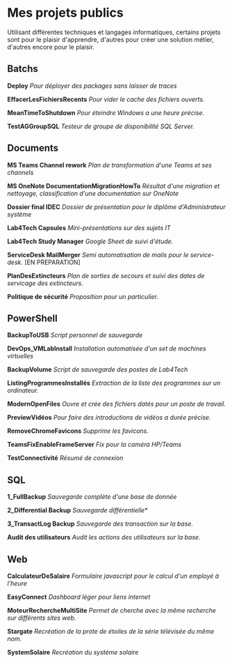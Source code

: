 # Mes projets publics
Utilisant différentes techniques et langages informatiques, certains projets sont pour le plaisir d'apprendre, d'autres pour créer une solution métier, d'autres encore pour le plaisir.

## Batchs

**Deploy**
*Pour déployer des packages sans laisser de traces*

**EffacerLesFichiersRecents**
*Pour vider le cache des fichiers ouverts.*

**MeanTimeToShutdown**
*Pour éteindre Windows a une heure précise.*

**TestAGGroupSQL**
*Testeur de groupe de disponibilité SQL Server.*

## Documents

**MS Teams Channel rework**
*Plan de transformation d'une Teams et ses channels*

**MS OneNote DocumentationMigrationHowTo**
*Résultat d'une migration et nettoyage, classification d'une documentation sur OneNote*

**Dossier final IDEC**
*Dossier de présentation pour le diplôme d'Administrateur système*

**Lab4Tech Capsules**
*Mini-présentations sur des sujets IT*

**Lab4Tech Study Manager**
*Google Sheet de suivi d'étude.*

**ServiceDesk MailMerger**
*Semi automatisation de mails pour le service-desk.*
[EN PREPARATION]

**PlanDesExtincteurs**
*Plan de sorties de secours et suivi des dates de servicage des extincteurs.*

**Politique de sécurité**
*Proposition pour un particulier.*

## PowerShell

**BackupToUSB**
*Script personnel de sauvegarde*

**DevOps_VMLabInstall**
*Installation automatisée d'un set de machines virtuelles*

**BackupVolume**
*Script de sauvegarde des postes de Lab4Tech*

**ListingProgrammesInstallés**
*Extraction de la liste des programmes sur un ordinateur.*

**ModernOpenFiles**
*Ouvre et crée des fichiers datés pour un poste de travail.*

**PreviewVidéos**
*Pour faire des introductions de vidéos a durée précise.*

**RemoveChromeFavicons**
*Supprime les favicons.*

**TeamsFixEnableFrameServer**
*Fix pour la caméra HP/Teams*

**TestConnectivité**
*Résumé de connexion*

## SQL

**1_FullBackup**
*Sauvegarde complète d'une base de donnée*

**2_Differential Backup**
*Sauvegarde différentielle**

**3_TransactLog Backup**
*Sauvegarde des transaction sur la base.*

**Audit des utilisateurs**
*Audit les actions des utilisateurs sur la base.*

## Web

**CalculateurDeSalaire**
*Formulaire javascript pour le calcul d'un employé à l'heure*

**EasyConnect**
*Dashboard léger pour liens internet*

**MoteurRechercheMultiSite**
*Permet de cherche avec la même recherche sur différents sites web.*

**Stargate**
*Recréation de la prote de étoiles de la série télévisée du même nom.*

**SystemSolaire**
*Recréation du système solaire*
